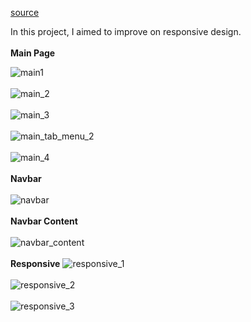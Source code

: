 [source](https://flutter.dev/) <br> <p>In this project, I aimed to improve on responsive design.<br><br> <b>Main Page</b> <br>

![main1](https://user-images.githubusercontent.com/93613471/216706860-eeb21eae-a8c7-4fd7-8af5-d97213a4836b.png)<br><br>
![main_2](https://user-images.githubusercontent.com/93613471/216706666-786752a0-28b3-4f43-9b56-a9e3db35a07a.png)<br><br>
![main_3](https://user-images.githubusercontent.com/93613471/216707095-0b33bf0f-8098-4164-a8f8-40d3e6439e65.png)<br><br>
![main_tab_menu_2](https://user-images.githubusercontent.com/93613471/216707147-c63b6812-ac50-4296-a05d-eb16a31c0e2f.png)<br><br>
![main_4](https://user-images.githubusercontent.com/93613471/216707141-0cd5d668-fbff-4d68-b9d1-3d3753c080b5.png)<br><br>
<b>Navbar</b><br><br>
![navbar](https://user-images.githubusercontent.com/93613471/216707149-f7fdb6e4-6420-4801-8cea-5f3c7cd51619.png)<br><br>
<b>Navbar Content</b><br><br>
![navbar_content](https://user-images.githubusercontent.com/93613471/216707151-d1d52587-ae6d-4c12-af92-44b5f3eebc4a.png)<br><br>
<b>Responsive</b>
![responsive_1](https://user-images.githubusercontent.com/93613471/216707154-aaef23c4-9263-4651-94fe-9d205344a694.png)<br><br>
![responsive_2](https://user-images.githubusercontent.com/93613471/216707160-23794c90-368b-4439-b430-c5bb0f67f4cb.png)<br><br>
![responsive_3](https://user-images.githubusercontent.com/93613471/216707163-c905e61c-34fe-4873-8cee-f137355a681d.png)<br><br>

 </p>

